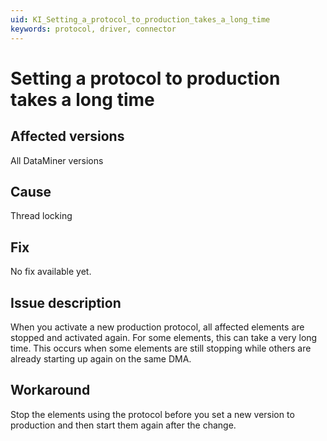 ```yaml
---
uid: KI_Setting_a_protocol_to_production_takes_a_long_time
keywords: protocol, driver, connector
---
```


# Setting a protocol to production takes a long time

## Affected versions

All DataMiner versions

## Cause

Thread locking

## Fix

No fix available yet. <!--Task ID: 191131-->

## Issue description

When you activate a new production protocol, all affected elements are stopped and activated again. For some elements, this can take a very long time. This occurs when some elements are still stopping while others are already starting up again on the same DMA.

## Workaround

Stop the elements using the protocol before you set a new version to production and then start them again after the change.
